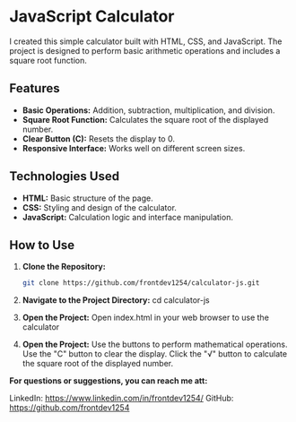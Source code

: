 # JavaScript Calculator

I created this simple calculator built with HTML, CSS, and JavaScript. The project is designed to perform basic arithmetic operations and includes a square root function.

## Features

- **Basic Operations:** Addition, subtraction, multiplication, and division.
- **Square Root Function:** Calculates the square root of the displayed number.
- **Clear Button (C):** Resets the display to 0.
- **Responsive Interface:** Works well on different screen sizes.

## Technologies Used

- **HTML:** Basic structure of the page.
- **CSS:** Styling and design of the calculator.
- **JavaScript:** Calculation logic and interface manipulation.

## How to Use

1. **Clone the Repository:**
   ```sh
   git clone https://github.com/frontdev1254/calculator-js.git

2. **Navigate to the Project Directory:**
cd calculator-js

3. **Open the Project:**
Open index.html in your web browser to use the calculator

4. **Open the Project:**
Use the buttons to perform mathematical operations. Use the "C" button to clear the display. Click the "√" button to calculate the square root of the displayed number.

**For questions or suggestions, you can reach me att:**

LinkedIn: https://www.linkedin.com/in/frontdev1254/
GitHub: https://github.com/frontdev1254


